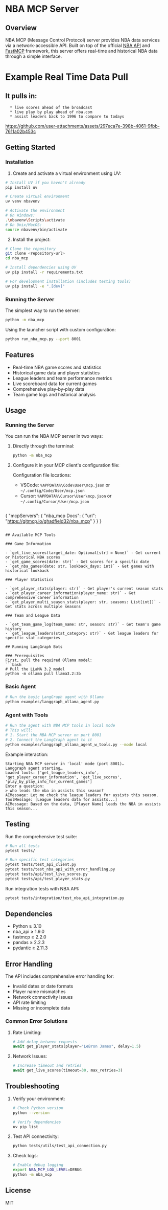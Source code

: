 # NBA MCP Server

## Overview
NBA MCP (Message Control Protocol) server provides NBA data services via a network-accessible API. Built on top of the official [NBA API](https://github.com/swar/nba_api) and [FastMCP](https://github.com/fastmcp/fastmcp) framework, this server offers real-time and historical NBA data through a simple interface.

# Example Real Time Data Pull
   ## It pulls in:
      * live scores ahead of the broadcast
      * live play by play ahead of nba.com
      * assist leaders back to 1996 to compare to todays 

https://github.com/user-attachments/assets/297eca7e-398b-4061-9fbb-7611a02b453c


## Getting Started

### Installation

1. Create and activate a virtual environment using UV:
```bash
# Install UV if you haven't already
pip install uv

# Create virtual environment
uv venv nbavenv

# Activate the environment
# On Windows:
.\nbavenv\Scripts\activate
# On Unix/MacOS:
source nbavenv/bin/activate
```

2. Install the project:
```bash
# Clone the repository
git clone <repository-url>
cd nba_mcp

# Install dependencies using UV
uv pip install -r requirements.txt

# For development installation (includes testing tools)
uv pip install -e ".[dev]"
```

### Running the Server

The simplest way to run the server:
```bash
python -m nba_mcp
```

Using the launcher script with custom configuration:
```bash
python run_nba_mcp.py --port 8001
```

## Features

- Real-time NBA game scores and statistics
- Historical game data and player statistics
- League leaders and team performance metrics
- Live scoreboard data for current games
- Comprehensive play-by-play data
- Team game logs and historical analysis

## Usage

### Running the Server

You can run the NBA MCP server in two ways:

1. Directly through the terminal:
   ```bash
   python -m nba_mcp
   ```

2. Configure it in your MCP client's configuration file:
   
   Configuration file locations:
   - VSCode: `%APPDATA%\Code\User\mcp.json` or `~/.config/Code/User/mcp.json`
   - Cursor: `%APPDATA%\Cursor\User\mcp.json` or `~/.config/Cursor/User/mcp.json`
   
   ```json
  {
    "mcpServers": {
      "nba_mcp Docs": {
        "url": "https://gitmcp.io/ghadfield32/nba_mcp"
      }
    }
  }
   ```

## Available MCP Tools

### Game Information

- `get_live_scores(target_date: Optional[str] = None)` - Get current or historical NBA scores
- `get_game_scores(date: str)` - Get scores for a specific date
- `get_nba_games(date: str, lookback_days: int)` - Get games with historical lookback

### Player Statistics

- `get_player_stats(player: str)` - Get player's current season stats
- `get_player_career_information(player_name: str)` - Get comprehensive career information
- `get_player_multi_season_stats(player: str, seasons: List[int])` - Get stats across multiple seasons

### Team and League Data

- `get_team_game_log(team_name: str, season: str)` - Get team's game history
- `get_league_leaders(stat_category: str)` - Get league leaders for specific stat categories

## Running LangGraph Bots

### Prerequisites
First, pull the required Ollama model:
```bash
# Pull the LLaMA 3.2 model
python -m ollama pull llama3.2:3b
```

### Basic Agent
```bash
# Run the basic LangGraph agent with Ollama
python examples/langgraph_ollama_agent.py
```

### Agent with Tools
```bash
# Run the agent with NBA MCP tools in local mode
# This will:
# 1. Start the NBA MCP server on port 8001
# 2. Connect the LangGraph agent to it
python examples/langgraph_ollama_agent_w_tools.py --mode local
```

Example interaction:
```
Starting NBA MCP server in 'local' mode (port 8001)…
Langgraph agent starting…
Loaded tools: ['get_league_leaders_info', 'get_player_career_information', 'get_live_scores', 'play_by_play_info_for_current_games']
Enter a question:
> who leads the nba in assists this season?
AIMessage: Let me check the league leaders for assists this season.
ToolMessage: [League leaders data for assists...]
AIMessage: Based on the data, [Player Name] leads the NBA in assists this season...
```

## Testing

Run the comprehensive test suite:

```bash
# Run all tests
pytest tests/

# Run specific test categories
pytest tests/test_api_client.py
pytest tests/test_nba_api_with_error_handling.py
pytest tests/api/test_live_scores.py
pytest tests/api/test_player_stats.py
```

Run integration tests with NBA API:
```bash
pytest tests/integration/test_nba_api_integration.py
```

## Dependencies

- Python ≥ 3.10
- nba_api ≥ 1.9.0
- fastmcp ≥ 2.2.0
- pandas ≥ 2.2.3
- pydantic ≥ 2.11.3

## Error Handling

The API includes comprehensive error handling for:
- Invalid dates or date formats
- Player name mismatches
- Network connectivity issues
- API rate limiting
- Missing or incomplete data

### Common Error Solutions

1. Rate Limiting:
   ```python
   # Add delay between requests
   await get_player_stats(player="LeBron James", delay=1.5)
   ```

2. Network Issues:
   ```python
   # Increase timeout and retries
   await get_live_scores(timeout=30, max_retries=3)
   ```

## Troubleshooting

1. Verify your environment:
   ```bash
   # Check Python version
   python --version
   
   # Verify dependencies
   uv pip list
   ```

2. Test API connectivity:
   ```bash
   python tests/utils/test_api_connection.py
   ```

3. Check logs:
   ```bash
   # Enable debug logging
   export NBA_MCP_LOG_LEVEL=DEBUG
   python -m nba_mcp
   ```

## License

MIT

